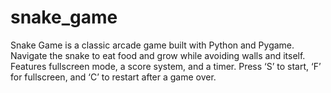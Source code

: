 # snake_game
Snake Game is a classic arcade game built with Python and Pygame. Navigate the snake to eat food and grow while avoiding walls and itself. Features fullscreen mode, a score system, and a timer. Press ‘S’ to start, ‘F’ for fullscreen, and ‘C’ to restart after a game over.
